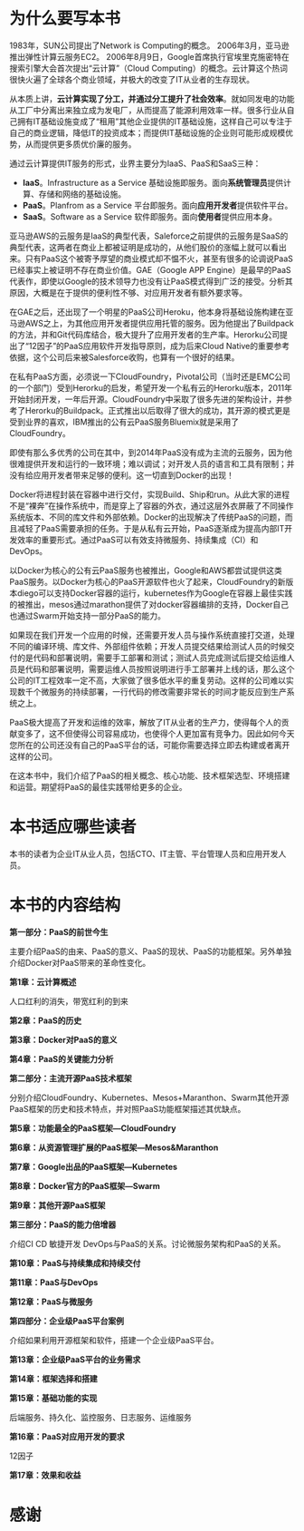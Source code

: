 # 为什么要写本书

1983年，SUN公司提出了Network is Computing的概念。 2006年3月，亚马逊推出弹性计算云服务EC2。 2006年8月9日，Google首席执行官埃里克施密特在搜索引擎大会首次提出“云计算”（Cloud Computing）的概念。云计算这个热词很快火遍了全球各个商业领域，并极大的改变了IT从业者的生存现状。

从本质上讲，**云计算实现了分工，并通过分工提升了社会效率**。就如同发电的功能从工厂中分离出来独立成为发电厂，从而提高了能源利用效率一样。很多行业从自己拥有IT基础设施变成了“租用”其他企业提供的IT基础设施，这样自己可以专注于自己的商业逻辑，降低IT的投资成本；而提供IT基础设施的企业则可能形成规模优势，从而提供更多质优价廉的服务。

通过云计算提供IT服务的形式，业界主要分为IaaS、PaaS和SaaS三种：

* **IaaS**。Infrastructure as a Service 基础设施即服务。面向**系统管理员**提供计算、存储和网络的基础设施。
* **PaaS**。Planfrom as a Service 平台即服务。面向**应用开发者**提供软件平台。
* **SaaS**。Software as a Service 软件即服务。面向**使用者**提供应用本身。

亚马逊AWS的云服务是IaaS的典型代表，Saleforce之前提供的云服务是SaaS的典型代表，这两者在商业上都被证明是成功的，从他们股价的涨幅上就可以看出来。只有PaaS这个被寄予厚望的商业模式却不愠不火，甚至有很多的论调说PaaS已经事实上被证明不存在商业价值。GAE（Google APP Engine）是最早的PaaS代表作，即使以Google的技术领导力也没有让PaaS模式得到广泛的接受。分析其原因，大概是在于提供的便利性不够、对应用开发者有额外要求等。

在GAE之后，还出现了一个明星的PaaS公司Heroku，他本身将基础设施构建在亚马逊AWS之上，为其他应用开发者提供应用托管的服务。因为他提出了Buildpack的方法，并和Git代码库结合，极大提升了应用开发者的生产率。Herorku公司提出了“12因子”的PaaS应用软件开发指导原则，成为后来Cloud Native的重要参考依据，这个公司后来被Salesforce收购，也算有一个很好的结果。

在私有PaaS方面，必须说一下CloudFoundry，Pivotal公司（当时还是EMC公司的一个部门）受到Herorku的启发，希望开发一个私有云的Herorku版本，2011年开始封闭开发，一年后开源。CloudFoundry中采取了很多先进的架构设计，并参考了Herorku的Buildpack。正式推出以后取得了很大的成功，其开源的模式更是受到业界的喜欢，IBM推出的公有云PaaS服务Bluemix就是采用了CloudFoundry。

即使有那么多优秀的公司在其中，到2014年PaaS没有成为主流的云服务，因为他很难提供开发和运行的一致环境；难以调试；对开发人员的语言和工具有限制；并没有给应用开发者带来足够的便利。这一切直到Docker的出现！

Docker将进程封装在容器中进行交付，实现Build、Ship和run。从此大家的进程不是“裸奔”在操作系统中，而是穿上了容器的外衣，通过这层外衣屏蔽了不同操作系统版本、不同的库文件和外部依赖。Docker的出现解决了传统PaaS的问题，而且减轻了PaaS需要承担的任务。于是从私有云开始，PaaS逐渐成为提高内部IT开发效率的重要形式。通过PaaS可以有效支持微服务、持续集成（CI）和DevOps。

以Docker为核心的公有云PaaS服务也被推出，Google和AWS都尝试提供这类PaaS服务。以Docker为核心的PaaS开源软件也火了起来，CloudFoundry的新版本diego可以支持Docker容器的运行，kubernetes作为Google在容器上最佳实践的被推出，mesos通过marathon提供了对docker容器编排的支持，Docker自己也通过Swarm开始支持一部分PaaS的能力。

如果现在我们开发一个应用的时候，还需要开发人员与操作系统直接打交道，处理不同的编译环境、库文件、外部组件依赖；开发人员提交结果给测试人员的时候交付的是代码和部署说明，需要手工部署和测试；测试人员完成测试后提交给运维人员是代码和部署说明，需要运维人员按照说明进行手工部署并上线的话，那么这个公司的IT工程效率一定不高，大家做了很多低水平的重复劳动。这样的公司难以实现数千个微服务的持续部署，一行代码的修改需要非常长的时间才能反应到生产系统之上。

PaaS极大提高了开发和运维的效率，解放了IT从业者的生产力，使得每个人的贡献变多了，这不但使得公司容易成功，也使得个人更加富有竞争力。因此如何今天您所在的公司还没有自己的PaaS平台的话，可能你需要选择立即去构建或者离开这样的公司。

在这本书中，我们介绍了PaaS的相关概念、核心功能、技术框架选型、环境搭建和运营。期望将PaaS的最佳实践带给更多的企业。

# 本书适应哪些读者

本书的读者为企业IT从业人员，包括CTO、IT主管、平台管理人员和应用开发人员。

# 本书的内容结构

**第一部分：PaaS的前世今生**

主要介绍PaaS的由来、PaaS的意义、PaaS的现状、PaaS的功能框架。另外单独介绍Docker对PaaS带来的革命性变化。

**第1章：云计算概述**

人口红利的消失，带宽红利的到来

**第2章：PaaS的历史**

**第3章：Docker对PaaS的意义**

**第4章：PaaS的关键能力分析**

**第二部分：主流开源PaaS技术框架**

分别介绍CloudFoundry、Kubernetes、Mesos+Maranthon、Swarm其他开源PaaS框架的历史和技术特点，并对照PaaS功能框架描述其优缺点。

**第5章：功能最全的PaaS框架—CloudFoundry**

**第6章：从资源管理扩展的PaaS框架—Mesos&Maranthon**

**第7章：Google出品的PaaS框架—Kubernetes**

**第8章：Docker官方的PaaS框架—Swarm**

**第9章：其他开源PaaS框架**

**第三部分：PaaS的能力倍增器**

介绍CI CD 敏捷开发 DevOps与PaaS的关系。讨论微服务架构和PaaS的关系。

**第10章：PaaS与持续集成和持续交付**

**第11章：PaaS与DevOps**

**第12章：PaaS与微服务**

**第四部分：企业级PaaS平台案例**

介绍如果利用开源框架和软件，搭建一个企业级PaaS平台。

**第13章：企业级PaaS平台的业务需求**

**第14章：框架选择和搭建**

**第15章：基础功能的实现**

后端服务、持久化、监控服务、日志服务、运维服务

**第16章：PaaS对应用开发的要求**

12因子

**第17章：效果和收益**

# 感谢

## 

